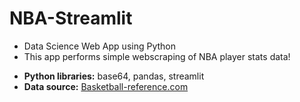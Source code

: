 # NBA-Streamlit
- Data Science Web App using Python
- This app performs simple webscraping of NBA player stats data!
* **Python libraries:** base64, pandas, streamlit
* **Data source:** [Basketball-reference.com](https://www.basketball-reference.com/)
